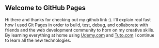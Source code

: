 ## Welcome to GitHub Pages
Hi there and thanks for checking out my github link :). I'll explain real fast how I used Git Pages in order to build, test, debug, and collaborate with friends and the web development community to horn on my creative skills. By learning everything at home using [Udemy.com](https://www.udemy.com/share/1025BOBkcaeVhW/) and [Tuto.com](https://fr.tuto.com/formation-developpeur-front-end.htm) I continue to learn all the new technologies.



